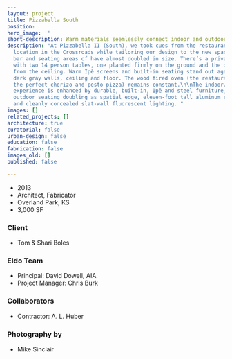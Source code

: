 ```yaml
---
layout: project
title: Pizzabella South
position: 
hero_image: ''
short-description: Warm materials seemlessly connect indoor and outdoor dining experiences
description: "At Pizzabella II (South), we took cues from the restaurant’s flagship
  location in the Crossroads while tailoring our design to the new space. \n\nThe
  bar and seating areas of have almost doubled in size. There’s a private dining room
  with two 14 person tables, one planted firmly on the ground and the other hanging
  from the ceiling. Warm Ipê screens and built-in seating stand out against two-tone
  dark gray walls, ceiling and floor. The wood fired oven (the restaurant’s key to
  the perfect chorizo and pesto pizza) remains constant.\n\nThe indoor/outdoor dining
  experience is enhanced by durable, built-in, Ipê and steel furniture, east-facing
  outdoor seating doubling as spatial edge, eleven-foot tall aluminum sliding doors
  and cleanly concealed slat-wall fluorescent lighting. "
images: []
related_projects: []
architecture: true
curatorial: false
urban-design: false
education: false
fabrication: false
images_old: []
published: false

---
```

* 2013
* Architect, Fabricator
* Overland Park, KS
* 3,000 SF

### Client

* Tom & Shari Boles

### Eldo Team

* Principal: David Dowell, AIA
* Project Manager: Chris Burk

### Collaborators

* Contractor: A. L. Huber

### Photography by

* Mike Sinclair